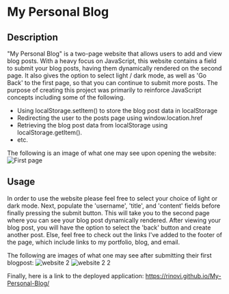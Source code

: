 # My Personal Blog

## Description

"My Personal Blog" is a two-page website that allows users to add and view blog posts. With a heavy focus on JavaScript, this website contains a field to submit your blog posts, having them dynamically rendered on the second page. It also gives the option to select light / dark mode, as well as 'Go Back' to the first page, so that you can continue to submit more posts. The purpose of creating this project was primarily to reinforce JavaScript concepts including some of the following. 
* Using localStorage.setItem() to store the blog post data in localStorage
* Redirecting the user to the posts page using window.location.href
* Retrieving the blog post data from localStorage using localStorage.getItem().
* etc.

The following is an image of what one may see upon opening the website:
![First page](https://github.com/Rinovi/My-Personal-Blog/assets/160938078/a23d596f-2453-471d-93da-740b6a509ddf)

## Usage
In order to use the website please feel free to select your choice of light or dark mode. Next, populate the 'username', 'title', and 'content' fields before finally pressing the submit button. This will take you to the second page where you can see your blog post dynamically rendered. After viewing your blog post, you will have the option to select the 'back' button and create another post. Else, feel free to check out the links I've added to the footer of the page, which include links to my portfolio, blog, and email.

The following are images of what one may see after submitting their first blogpost: 
![website 2](https://github.com/Rinovi/My-Personal-Blog/assets/160938078/28eeb517-39f0-47fd-823d-ea3003f07186)
![website 2 2](https://github.com/Rinovi/My-Personal-Blog/assets/160938078/3f10d489-3813-4e50-a7e2-3d5537362a5a)

Finally, here is a link to the deployed application:
https://rinovi.github.io/My-Personal-Blog/



